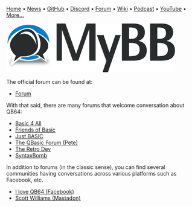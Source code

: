 [Home](https://qb64.com) • [News](news.md) • [GitHub](github.md) • [Discord](discord.md) • [Forum](forum.md) • [Wiki](wiki.md) • [Podcast](podcast.md) • [YouTube](youtube.md) • [More...](more.md)

![Forum](images/mybb.png)

The official forum can be found at:

- [Forum](https://forum.qb64phoenix.com)

With that said, there are many forums that welcome conversation about QB64:

- [Basic 4 All](http://basic4all.epizy.com/)
- [Friends of Basic](https://friends-of-basic.freeforums.net/)
- [Just BASIC](https://friends-of-basic.freeforums.net/)
- [The QBasic Forum (Pete)](https://www.tapatalk.com/groups/qbasic/)
- [The Retro Dev](https://www.theretrodev.com/forum/)
- [SyntaxBomb](https://www.syntaxbomb.com/)

In addition to forums (in the classic sense), you can find several communities having conversations across various platforms such as Facebook, etc.

- [I love QB64 (Facebook)](https://www.facebook.com/groups/114484741910416)
- [Scott Williams (Mastadon)](https://mastodon.online/@vwbusguy)